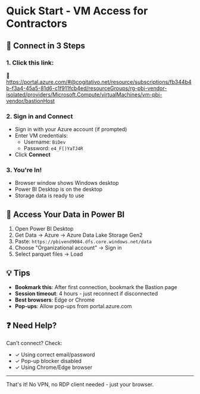 # Quick Start - VM Access for Contractors

## 🚀 Connect in 3 Steps

### 1. Click this link:
🔗 https://portal.azure.com/#@cogitativo.net/resource/subscriptions/fb344b4b-f3a4-45a5-81d6-c1f911fcb4ed/resourceGroups/rg-pbi-vendor-isolated/providers/Microsoft.Compute/virtualMachines/vm-pbi-vendor/bastionHost

### 2. Sign in and Connect
- Sign in with your Azure account (if prompted)
- Enter VM credentials:
  - Username: `BiDev`
  - Password: `e4_F[)YaTJ4R`
- Click **Connect**

### 3. You're In!
- Browser window shows Windows desktop
- Power BI Desktop is on the desktop
- Storage data is ready to use

## 📁 Access Your Data in Power BI

1. Open Power BI Desktop
2. Get Data → Azure → Azure Data Lake Storage Gen2
3. Paste: `https://pbivend9084.dfs.core.windows.net/data`
4. Choose "Organizational account" → Sign in
5. Select parquet files → Load

## 💡 Tips
- **Bookmark this**: After first connection, bookmark the Bastion page
- **Session timeout**: 4 hours - just reconnect if disconnected
- **Best browsers**: Edge or Chrome
- **Pop-ups**: Allow pop-ups from portal.azure.com

## ❓ Need Help?
Can't connect? Check:
- ✓ Using correct email/password
- ✓ Pop-up blocker disabled
- ✓ Using Chrome/Edge browser

---
That's it! No VPN, no RDP client needed - just your browser.